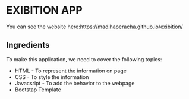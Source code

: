 # EXIBITION APP
You can see the website here:https://madihaperacha.github.io/exibition/ 
## Ingredients
To make this application, we need to cover the following topics:
* HTML - To represent the information on page
* CSS - To style the information
* Javacsript - To add the behavior to the webpage
* Bootstap Template
